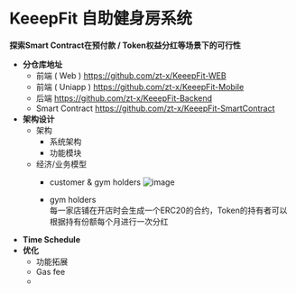 # KeeepFit 自助健身房系统
**探索Smart Contract在预付款 / Token权益分红等场景下的可行性**
- **分仓库地址**
    - 前端 ( Web )
        https://github.com/zt-x/KeeepFit-WEB
    - 前端 ( Uniapp )
        https://github.com/zt-x/KeeepFit-Mobile
    - 后端
        https://github.com/zt-x/KeeepFit-Backend
    - Smart Contract
        https://github.com/zt-x/KeeepFit-SmartContract
- **架构设计**
    - 架构
        - 系统架构
        - 功能模块
    - 经济/业务模型
        - customer & gym holders
      ![image](https://github.com/zt-x/KeeepFit/assets/73433437/d403350f-39c5-4ee2-8618-9c6364d51d82)

        - gym holders </br>
          每一家店铺在开店时会生成一个ERC20的合约，Token的持有者可以根据持有份额每个月进行一次分红
- **Time Schedule**
- **优化**
    - 功能拓展
    - Gas fee
    - 
